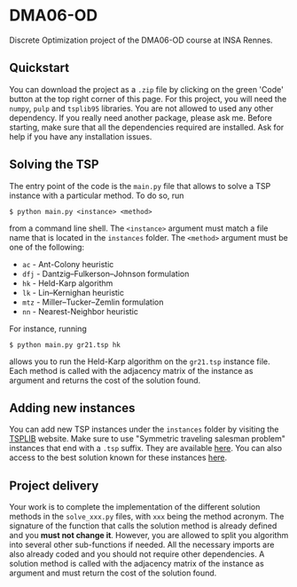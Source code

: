 # DMA06-OD

Discrete Optimization project of the DMA06-OD course at INSA Rennes.

## Quickstart

You can download the project as a `.zip` file by clicking on the green 'Code' button at the top right corner of this page.
For this project, you will need the `numpy`, `pulp` and `tsplib95` libraries.
You are not allowed to used any other dependency. 
If you really need another package, please ask me.
Before starting, make sure that all the dependencies required are installed.
Ask for help if you have any installation issues.

## Solving the TSP

The entry point of the code is the `main.py` file that allows to solve a TSP instance with a particular method.
To do so, run
```shell
$ python main.py <instance> <method>
```
from a command line shell.
The `<instance>` argument must match a file name that is located in the `instances` folder.
The `<method>` argument must be one of the following:

* `ac` - Ant-Colony heuristic
* `dfj` - Dantzig–Fulkerson–Johnson formulation
* `hk` - Held-Karp algorithm
* `lk` - Lin–Kernighan heuristic
* `mtz` - Miller–Tucker–Zemlin formulation
* `nn` - Nearest-Neighbor heuristic

For instance, running
```shell
$ python main.py gr21.tsp hk
```
allows you to run the Held-Karp algorithm on the `gr21.tsp` instance file.
Each method is called with the adjacency matrix of the instance as argument and returns the cost of the solution found.

## Adding new instances

You can add new TSP instances under the `instances` folder by visiting the [TSPLIB](http://comopt.ifi.uni-heidelberg.de/software/TSPLIB95/) website.
Make sure to use "Symmetric traveling salesman problem" instances that end with a `.tsp` suffix.
They are available [here](http://comopt.ifi.uni-heidelberg.de/software/TSPLIB95/tsp/).
You can also access to the best solution known for these instances [here](http://comopt.ifi.uni-heidelberg.de/software/TSPLIB95/STSP.html).

## Project delivery

Your work is to complete the implementation of the different solution methods in the `solve_xxx.py` files, with `xxx` being the method acronym.
The signature of the function that calls the solution method is already defined and you **must not change it**.
However, you are allowed to split you algorithm into several other sub-functions if needed.
All the necessary imports are also already coded and you should not require other dependencies.
A solution method is called with the adjacency matrix of the instance as argument and must return the cost of the solution found.
